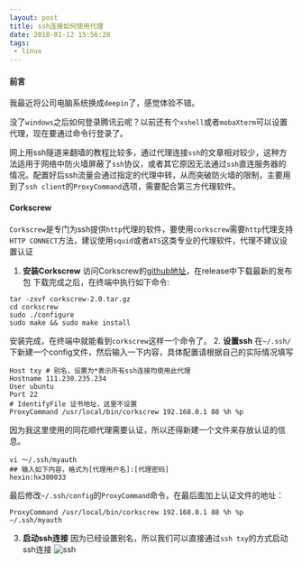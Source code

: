 ```yaml
---
layout: post
title: ssh连接如何使用代理
date: 2018-01-12 15:56:28
tags:
 - linux
---
```


#### 前言
我最近将公司电脑系统换成`deepin`了，感觉体验不错。

没了`windows`之后如何登录腾讯云呢？以前还有个`xshell`或者`mobaXterm`可以设置代理，现在要通过命令行登录了。

网上用ssh隧道来翻墙的教程比较多，通过代理连接`ssh`的文章相对较少，这种方法适用于网络中防火墙屏蔽了`ssh`协议，或者其它原因无法通过`ssh`直连服务器的情况。配置好后ssh流量会通过指定的代理中转，从而突破防火墙的限制，主要用到了`ssh client`的`ProxyCommand`选项，需要配合第三方代理软件。

#### Corkscrew
`Corkscrew`是专门为ssh提供`http`代理的软件，要使用`corkscrew`需要`http`代理支持`HTTP CONNECT`方法，建议使用`squid`或者`ATS`这类专业的代理软件，代理不建议设置认证
1. **安装Corkscrew**
  访问Corkscrew的[github地址](https://github.com/elia/corkscrew)，在release中下载最新的发布包
  下载完成之后，在终端中执行如下命令:
  ```
  tar -zxvf corkscrew-2.0.tar.gz
  cd corkscrew
  sudo ./configure
  sudo make && sudo make install
  ```
  安装完成，在终端中就能看到`corkscrew`这样一个命令了。
2. **设置ssh**
  在`~/.ssh/`下新建一个config文件，然后输入一下内容，具体配置请根据自己的实际情况填写
  ```
  Host txy # 别名，设置为*表示所有ssh连接均使用此代理
  Hostname 111.230.235.234
  User ubuntu
  Port 22
  # IdentifyFile 证书地址，这里不设置
  ProxyCommand /usr/local/bin/corkscrew 192.168.0.1 88 %h %p
  ```
  因为我这里使用的同花顺代理需要认证，所以还得新建一个文件来存放认证的信息。
  ```
  vi ～/.ssh/myauth
  ## 输入如下内容，格式为[代理用户名]:[代理密码]
  hexin:hx300033
  ```
  最后修改`~/.ssh/config`的`ProxyCommand`命令，在最后面加上认证文件的地址：
  ```
  ProxyCommand /usr/local/bin/corkscrew 192.168.0.1 88 %h %p ~/.ssh/myauth
  ```
3. **启动ssh连接**
  因为已经设置别名，所以我们可以直接通过`ssh txy`的方式启动ssh连接
  ![ssh](https://fs.andylistudio.com/blog/2018_01_12ssh.png)
